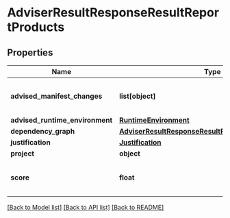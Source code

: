 # AdviserResultResponseResultReportProducts

## Properties
Name | Type | Description | Notes
------------ | ------------- | ------------- | -------------
**advised_manifest_changes** | **list[object]** | Advised changes to manifest files |
**advised_runtime_environment** | [**RuntimeEnvironment**](RuntimeEnvironment.md) |  |
**dependency_graph** | [**AdviserResultResponseResultReportDependencyGraph**](AdviserResultResponseResultReportDependencyGraph.md) |  |
**justification** | [**Justification**](Justification.md) |  |
**project** | **object** |  |
**score** | **float** | Score of the computed product |

[[Back to Model list]](../README.md#documentation-for-models) [[Back to API list]](../README.md#documentation-for-api-endpoints) [[Back to README]](../README.md)

